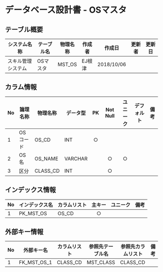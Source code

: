 # データベース設計書 - OSマスタ

## テーブル概要

|システム名称|テーブル名|物理名称|作成者|作成日|更新者|更新日  
|---|---|---|---|---|---|---|
|スキル管理システム|OSマスタ|MST_OS|EJ根津|2018/10/06

## カラム情報

|No|論理名称|物理名称|データ型|PK|Not Null|ユニーク|デフォルト|備考|  
|---|---|---|---|:-:|:-:|:-:|---|---|
|1|OSコード|OS_CD|INT|○|||||
|2|OS名|OS_NAME|VARCHAR||○|○|||
|3|区分|CLASS_CD|INT||○||||

## インデックス情報

|No|インデックス名|カラムリスト|主キー|ユニーク|備考|
|---|---|---|:-:|:-:|---|
|1|PK_MST_OS|OS_CD|○|||

## 外部キー情報

|No|外部キー名|カラムリスト|参照先テーブル名|参照先カラムリスト|備考|
|---|---|---|---|---|---|
|1|FK_MST_OS_1|CLASS_CD|MST_CLASS|CLASS_CD||


